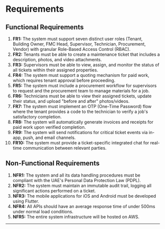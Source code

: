 # **Requirements**

## **Functional Requirements**
1.  **FR1:** The system must support seven distinct user roles (Tenant, Building Owner, FMC Head, Supervisor, Technician, Procurement, Vendor) with granular Role-Based Access Control (RBAC).
2.  **FR2:** Tenants must be able to create a maintenance ticket that includes a description, photos, and video attachments.
3.  **FR3:** Supervisors must be able to view, assign, and monitor the status of all tickets within their assigned properties.
4.  **FR4:** The system must support a quoting mechanism for paid work, which requires tenant approval before proceeding.
5.  **FR5:** The system must include a procurement workflow for supervisors to request and the procurement team to manage materials for a job.
6.  **FR6:** Technicians must be able to view their assigned tickets, update their status, and upload "before and after" photos/videos.
7.  **FR7:** The system must implement an OTP (One-Time Password) flow where the tenant provides a code to the technician to verify a job's satisfactory completion.
8.  **FR8:** The system will automatically generate invoices and receipts for paid work upon verified completion.
9.  **FR9:** The system will send notifications for critical ticket events via in-app, push, and email channels.
10. **FR10:** The system must provide a ticket-specific integrated chat for real-time communication between relevant parties.

## **Non-Functional Requirements**
1.  **NFR1:** The system and all its data handling procedures must be compliant with the UAE's Personal Data Protection Law (PDPL).
2.  **NFR2:** The system must maintain an immutable audit trail, logging all significant actions performed on a ticket.
3.  **NFR3:** The mobile applications for iOS and Android must be developed using Flutter.
4.  **NFR4:** All APIs should have an average response time of under 500ms under normal load conditions.
5.  **NFR5:** The entire system infrastructure will be hosted on AWS.

---